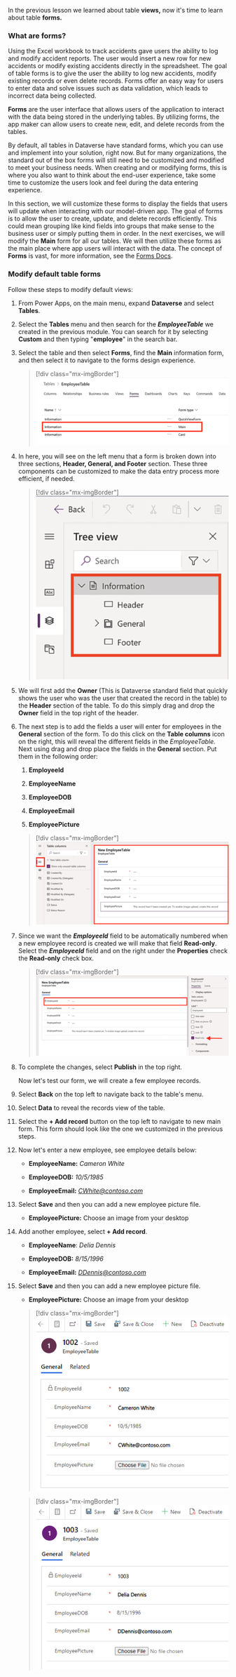 In the previous lesson we learned about table **views,** now it's time to learn about table **forms.**

### What are forms?

Using the Excel workbook to track accidents gave users the ability to log and modify accident reports. The user would insert a new row for new accidents or modify existing accidents directly in the spreadsheet. The goal of table forms is to give the user the ability to log new accidents, modify existing records or even delete records. Forms offer an easy way for users to enter data and solve issues such as data validation, which leads to incorrect data being collected.

**Forms** are the user interface that allows users of the application to interact with the data being stored in the underlying tables. By utilizing forms, the app maker can allow users to create new, edit, and delete records from the tables.

By default, all tables in Dataverse have standard forms, which you can use and implement into your solution, right now. But for many organizations, the standard out of the box forms will still need to be customized and modified to meet your business needs. When creating and or modifying forms, this is where you also want to think about the end-user experience, take some time to customize the users look and feel during the data entering experience.

In this section, we will customize these forms to display the fields that users will update when interacting with our model-driven app. The goal of forms is to allow the user to create, update, and delete records efficiently. This could mean grouping like kind fields into groups that make sense to the business user or simply putting them in order. In the next exercises, we will modify the **Main** form for all our tables. We will then utilize these forms as the main place where app users will interact with the data. The concept of **Forms** is vast, for more information, see the [Forms Docs](/powerapps/maker/model-driven-apps/create-design-forms/?azure-portal=true).

### Modify default table forms

Follow these steps to modify default views:

1. From Power Apps, on the main menu, expand **Dataverse** and select **Tables**.

1. Select the **Tables** menu and then search for the ***EmployeeTable*** we created in the previous module. You can search for it by selecting **Custom** and then typing "**employee**" in the search bar.

1. Select the table and then select **Forms**, find the **Main** information form, and then select it to navigate to the forms design experience.

    > [!div class="mx-imgBorder"]
    > [![Screenshot of the Forms tab with the Main Information option highlighted.](../media/10-main-information.png)](../media/10-main-information.png#lightbox)

1. In here, you will see on the left menu that a form is broken down into three sections, **Header, General, and Footer** section. These three components can be customized to make the data entry process more efficient, if needed.

    > [!div class="mx-imgBorder"]
    > [![Screenshot of the Tree view with the Information section expanded and highlighted.](../media/11-tree-view.png)](../media/11-tree-view.png#lightbox)

1. We will first add the **Owner** (This is Dataverse standard field that quickly shows the user who was the user that created the record in the table) to the **Header** section of the table. To do this simply drag and drop the **Owner** field in the top right of the header.

1. The next step is to add the fields a user will enter for employees in the **General** section of the form. To do this click on the **Table columns** icon on the right, this will reveal the different fields in the *EmployeeTable.* Next using drag and drop place the fields in the **General** section. Put them in the following order:

    1. **EmployeeId**

    1. **EmployeeName**

    1. **EmployeeDOB**

    1. **EmployeeEmail**

    1. **EmployeePicture**

    > [!div class="mx-imgBorder"]
    > [![Screenshot of the General section of the New Employee Table.](../media/12-new-employee-table.png)](../media/12-new-employee-table.png#lightbox)

1. Since we want the ***EmployeeId*** field to be automatically numbered when a new employee record is created we will make that field **Read-only**. Select the ***EmployeeId*** field and on the right under the **Properties** check the **Read-only** check box.

    > [!div class="mx-imgBorder"]
    > [![Screenshot of the Employee ID properties with the Read-only label selected.](../media/13-read-only.png)](../media/13-read-only.png#lightbox)

1. To complete the changes, select **Publish** in the top right.

    Now let's test our form, we will create a few employee records.

1. Select **Back** on the top left to navigate back to the table's menu.

1. Select **Data** to reveal the records view of the table.

1. Select the **+ Add record** button on the top left to navigate to new main form. This form should look like the one we customized in the previous steps.

1. Now let's enter a new employee, see employee details below:

    - **EmployeeName:** *Cameron White*

    - **EmployeeDOB:** *10/5/1985*

    - **EmployeeEmail:** [*CWhite\@contoso.com*](mailto:CWhite@contoso.com)

1. Select **Save** and then you can add a new employee picture file.

    - **EmployeePicture:** Choose an image from your desktop

1. Add another employee, select **+ Add record**.

    - **EmployeeName**: *Delia Dennis*

    - **EmployeeDOB:** *8/15/1996*

    - **EmployeeEmail:** [*DDennis\@contoso.com*](mailto:DDennis@contoso.com)

1. Select **Save** and then you can add a new employee picture file.

    - **EmployeePicture:** Choose an image from your desktop

    > [!div class="mx-imgBorder"]
    > [![Screenshot of sample General employee profile for Cameron White with Employee ID , Email and Picture File upload option.](../media/14-employee-picture.png)](../media/14-employee-picture.png#lightbox)

    > [!div class="mx-imgBorder"]
    > [![Screenshot of sample General employee profile for Delia Davis with Employee ID , Email and Picture File upload option.](../media/15-employee-image.png)](../media/15-employee-image.png#lightbox)
